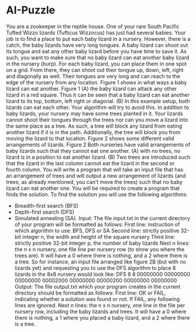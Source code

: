 # AI-Puzzle
You are a zookeeper in the reptile house. One of your rare South Pacific Tufted Wizzo lizards
(Tufticus Wizzocus) has just had several babies. Your job is to find a place to put each baby lizard
in a nursery.
However, there is a catch, the baby lizards have very long tongues. A baby lizard can shoot out
its tongue and eat any other baby lizard before you have time to save it. As such, you want to
make sure that no baby lizard can eat another baby lizard in the nursery (burp).
For each baby lizard, you can place them in one spot on a grid. From there, they can shoot out
their tongue up, down, left, right and diagonally as well. Their tongues are very long and can
reach to the edge of the nursery from any location.
Figure 1 shows in what ways a baby lizard can eat another.
Figure 1 (A) the baby lizard can attack any other lizard in a red square. Thus it can be seen that a
baby lizard can eat another lizard to its top, bottom, left right or diagonal. (B) In this example
setup, both lizards can eat each other. Your algorithm will try to avoid this.
In addition to baby lizards, your nursery may have some trees planted in it. Your lizards cannot
shoot their tongues through the trees nor can you move a lizard into the same place as a tree. As
such, a tree will block any lizard from eating another lizard if it is in the path. Additionally, the
tree will block you from moving the lizard to that location.
Figure 2 shows some different valid arrangements of lizards.
Figure 2 Both nurseries have valid arrangements of baby lizards such that they cannot eat one
another. (A) with no trees, no lizard is in a position to eat another lizard. (B) Two trees are
introduced such that the lizard in the last column cannot eat the lizard in the second or fourth
column.
You will write a program that will take an input file that has an arrangement of trees and will
output a new arrangement of lizards (and trees; as already mentioned, you can’t move the trees)
such that no baby lizard can eat another one. You will be required to create a program that finds
the solution. To find the solution you will use the following algorithms:
- Breadth-first search (BFS)
- Depth-first search (DFS)
- Simulated annealing (SA).
Input: The file input.txt in the current directory of your program will be formatted as follows:
First line: instruction of which algorithm to use: BFS, DFS or SA
Second line: strictly positive 32-bit integer n, the width and height of the square nursery
Third line: strictly positive 32-bit integer p, the number of baby lizards
Next n lines: the n x n nursery, one file line per nursery row (to show you where the trees are).
It will have a 0 where there is nothing, and a 2 where there is a tree.
So for instance, an input file arranged like figure 2B (but with no lizards yet) and requesting you
to use the DFS algorithm to place 8 lizards in the 8x8 nursery would look like:
DFS
8
8
00000000
00000000
00000000
00002000
00000000
00000200
00000000
00000000
Output: The file output.txt which your program creates in the current directory should be
formatted as follows:
First line: OK or FAIL, indicating whether a solution was found or not.
If FAIL, any following lines are ignored.
Next n lines: the n x n nursery, one line in the file per nursery row, including the baby lizards
and trees. It will have a 0 where there is nothing, a 1 where you placed a baby
lizard, and a 2 where there is a tree.
